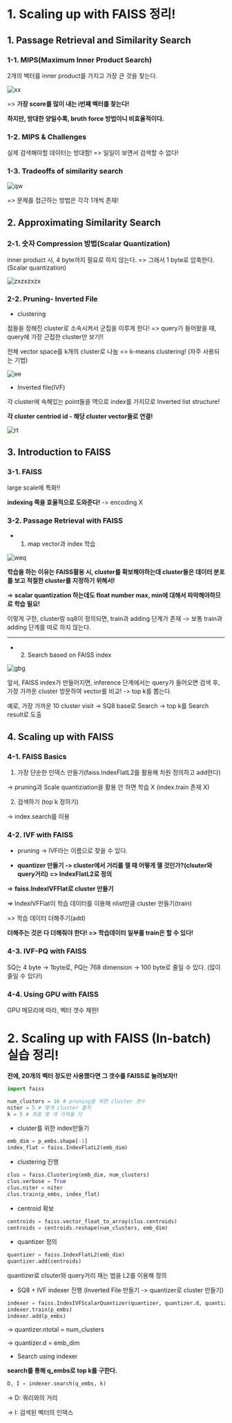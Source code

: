 # 1. Scaling up with FAISS 정리!

## 1. Passage Retrieval and Similarity Search

### 1-1. MIPS(Maximum Inner Product Search)

2개의 벡터를 inner product를 가지고 가장 큰 것을 찾는다.

![xx](https://user-images.githubusercontent.com/59636424/137064968-6e11398d-28b2-43ab-a6a7-6b90c85b09d1.PNG)

=> **가장 score를 많이 내는 i번째 벡터를 찾는다!**

**하지만, 방대한 양일수록, bruth force 방법이니 비효율적이다.**

### 1-2. MIPS & Challenges

실제 검색해야할 데이터는 방대함! => 일일이 보면서 검색할 수 없다!

### 1-3. Tradeoffs of similarity search

![qw](https://user-images.githubusercontent.com/59636424/137065240-79eb66f2-5f92-4b5e-81a8-5b1e9bea35d2.PNG)

=> 문제를 접근하는 방법은 각각 1개씩 존재!

## 2. Approximating Similarity Search

### 2-1. 숫자 Compression 방법(Scalar Quantization)

inner product 시, 4 byte까지 필요로 하지 않는다. => 그래서 1 byte로 압축한다.(Scalar quantization)

![zxzxzxzx](https://user-images.githubusercontent.com/59636424/137065665-5769a12d-3efe-4982-8a11-464f5257d165.PNG)

### 2-2. Pruning- Inverted File

* clustering

점들을 정해진 cluster로 소속시켜서 군집을 이루게 한다! => query가 들어왔을 때, query에 가장 근접한 cluster만 보기!!

전체 vector space를 k개의 cluster로 나눔 => k-means clustering! (자주 사용되는 기법)

![ee](https://user-images.githubusercontent.com/59636424/137065879-b963a62a-9754-45fa-b22c-a5bfd24e71dc.PNG)

* Inverted file(IVF)

각 cluster에 속해있는 point들을 역으로 index를 가지므로 Inverted list structure!

**각 cluster centriod id - 해당 cluster vector들로 연결!**

![rt](https://user-images.githubusercontent.com/59636424/137066109-5b914837-c71c-4b7a-9315-8df9731a11e3.PNG)

## 3. Introduction to FAISS

### 3-1. FAISS

large scale에 특화!!

**indexing 쪽을 효율적으로 도와준다!** -> encoding X

### 3-2. Passage Retrieval with FAISS

* 1. map vector과 index 학습

![weq](https://user-images.githubusercontent.com/59636424/137066730-76527235-7c27-4f2e-a805-028ab6261f0d.PNG)

**학습을 하는 이유는 FAISS활용 시, cluster를 확보해야하는데 cluster들은 데이터 분포를 보고 적절한 cluster를 지정하기 위해서!**

=> **scalar quantization 하는데도 float number max, min에 대해서 파악해야하므로 학습 필요!**

이렇게 구한, cluster랑 sq8이 정의되면, train과 adding 단계가 존재 -> 보통 train과 adding 단계를 따로 하지 않는다.

---

* 2. Search based on FAISS index

![gbg](https://user-images.githubusercontent.com/59636424/137067018-1d857614-5e4b-4149-ae52-7416854397bd.PNG)

앞서, FAISS index가 만들어지면, inference 단계에서는 query가 들어오면 검색 후, 가장 가까운 cluster 방문하여 vector를 비교! -> top k를 뽑는다.

예로, 가장 가까운 10 cluster visit -> SQ8 base로 Search -> top k를 Search result로 도출

## 4. Scaling up with FAISS

### 4-1. FAISS Basics

1. 가장 단순한 인덱스 만들기(faiss.IndexFlatL2를 활용해 차원 정의하고 add한다)

-> pruning과 Scale quantiziation을 활용 안 하면 학습 X (index.train 존재 X)

2. 검색하기 (top k 정하기)

-> index.search를 이용

### 4-2. IVF with FAISS

* pruning -> IVF라는 이름으로 찾을 수 있다.

* **quantizer 만들기 -> cluster에서 거리를 잴 때 어떻게 잴 것인가?(clsuter와 query거리) => IndexFlatL2로 정의**

=> **faiss.IndexIVFFlat로 cluster 만들기**

=> IndexIVFFlat이 학습 데이터를 이용해 nlist만큼 cluster 만들기(train)

=> 학습 데이터 더해주기(add)

**더해주는 것은 다 더해줘야 한다! => 학습데이터 일부를 train은 할 수 있다!**

### 4-3. IVF-PQ with FAISS

SQ는 4 byte -> 1byte로, PQ는 768 dimension -> 100 byte로 줄일 수 있다. (많이 줄일 수 있다!)

### 4-4. Using GPU with FAISS

GPU 메모리에 따라, 벡터 갯수 제한!

# 2. Scaling up with FAISS (In-batch) 실습 정리!

**전에, 20개의 벡터 정도만 사용했다면 그 갯수를 FAISS로 늘려보자!!**

```python
import faiss

num_clusters = 16 # pruning을 위한 cluster 갯수
niter = 5 # 몇개 cluster 볼지
k = 5 # 최종 몇 개 가져올 지
```

* cluster를 위한 index만들기

```python
emb_dim = p_embs.shape[-1]
index_flat = faiss.IndexFlatL2(emb_dim)
```

* clustering 진행

```python
clus = faiss.Clustering(emb_dim, num_clusters)
clus.verbose = True
clus.niter = niter
clus.train(p_embs, index_flat)
```

* centroid 확보

```python
centroids = faiss.vector_float_to_array(clus.centroids)
centroids = centroids.reshape(num_clusters, emb_dim)
```

* quantizer 정의

```python
quantizer = faiss.IndexFlatL2(emb_dim)
quantizer.add(centroids) 
```

quantizer로 clsuter와 query거리 재는 법을 L2를 이용해 정의

* SQ8 + IVF indexer 진행 (Inverted File 만들기 -> quantizer로 cluster 만들기)

```python
indexer = faiss.IndexIVFScalarQuantizer(quantizer, quantizer.d, quantizer.ntotal, faiss.METRIC_L2)
indexer.train(p_embs)
indexer.add(p_embs)
```

-> quantizer.ntotal = num_clusters

-> quantizer.d = emb_dim

* Search using indexer

**search를 통해 q_embs로 top k를 구한다.**

```python
D, I = indexer.search(q_embs, k)
```

-> D: 쿼리와의 거리

-> I: 검색된 벡터의 인덱스
